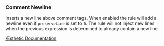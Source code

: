 ### Comment Newline

Inserts a new line above comment tags. When enabled the rule will add a newline even if `preserveLine` is set to `0`. The rule will not inject new lines when the previous expression is determined to already contain a new line.


[Æsthetic Documentation](https://æsthetic.dev/rules/liquid/commentNewline/)
